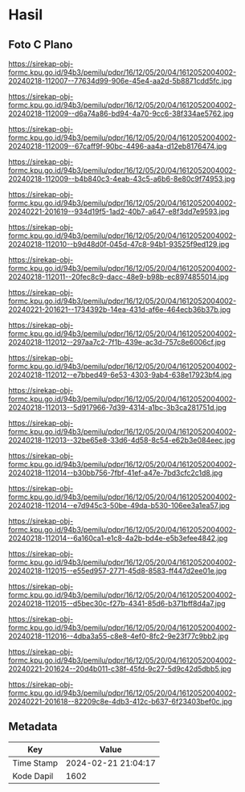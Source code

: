 # Hasil

## Foto C Plano

https://sirekap-obj-formc.kpu.go.id/94b3/pemilu/pdpr/16/12/05/20/04/1612052004002-20240218-112007--77634d99-906e-45e4-aa2d-5b8871cdd5fc.jpg

https://sirekap-obj-formc.kpu.go.id/94b3/pemilu/pdpr/16/12/05/20/04/1612052004002-20240218-112009--d6a74a86-bd94-4a70-9cc6-38f334ae5762.jpg

https://sirekap-obj-formc.kpu.go.id/94b3/pemilu/pdpr/16/12/05/20/04/1612052004002-20240218-112009--67caff9f-90bc-4496-aa4a-d12eb8176474.jpg

https://sirekap-obj-formc.kpu.go.id/94b3/pemilu/pdpr/16/12/05/20/04/1612052004002-20240218-112009--b4b840c3-4eab-43c5-a6b6-8e80c9f74953.jpg

https://sirekap-obj-formc.kpu.go.id/94b3/pemilu/pdpr/16/12/05/20/04/1612052004002-20240221-201619--934d19f5-1ad2-40b7-a647-e8f3dd7e9593.jpg

https://sirekap-obj-formc.kpu.go.id/94b3/pemilu/pdpr/16/12/05/20/04/1612052004002-20240218-112010--b9d48d0f-045d-47c8-94b1-93525f9ed129.jpg

https://sirekap-obj-formc.kpu.go.id/94b3/pemilu/pdpr/16/12/05/20/04/1612052004002-20240218-112011--20fec8c9-dacc-48e9-b98b-ec8974855014.jpg

https://sirekap-obj-formc.kpu.go.id/94b3/pemilu/pdpr/16/12/05/20/04/1612052004002-20240221-201621--1734392b-14ea-431d-af6e-464ecb36b37b.jpg

https://sirekap-obj-formc.kpu.go.id/94b3/pemilu/pdpr/16/12/05/20/04/1612052004002-20240218-112012--297aa7c2-7f1b-439e-ac3d-757c8e6006cf.jpg

https://sirekap-obj-formc.kpu.go.id/94b3/pemilu/pdpr/16/12/05/20/04/1612052004002-20240218-112012--e7bbed49-6e53-4303-9ab4-638e17923bf4.jpg

https://sirekap-obj-formc.kpu.go.id/94b3/pemilu/pdpr/16/12/05/20/04/1612052004002-20240218-112013--5d917966-7d39-4314-a1bc-3b3ca281751d.jpg

https://sirekap-obj-formc.kpu.go.id/94b3/pemilu/pdpr/16/12/05/20/04/1612052004002-20240218-112013--32be65e8-33d6-4d58-8c54-e62b3e084eec.jpg

https://sirekap-obj-formc.kpu.go.id/94b3/pemilu/pdpr/16/12/05/20/04/1612052004002-20240218-112014--b30bb756-7fbf-41ef-a47e-7bd3cfc2c1d8.jpg

https://sirekap-obj-formc.kpu.go.id/94b3/pemilu/pdpr/16/12/05/20/04/1612052004002-20240218-112014--e7d945c3-50be-49da-b530-106ee3a1ea57.jpg

https://sirekap-obj-formc.kpu.go.id/94b3/pemilu/pdpr/16/12/05/20/04/1612052004002-20240218-112014--6a160ca1-e1c8-4a2b-bd4e-e5b3efee4842.jpg

https://sirekap-obj-formc.kpu.go.id/94b3/pemilu/pdpr/16/12/05/20/04/1612052004002-20240218-112015--e55ed957-2771-45d8-8583-ff447d2ee01e.jpg

https://sirekap-obj-formc.kpu.go.id/94b3/pemilu/pdpr/16/12/05/20/04/1612052004002-20240218-112015--d5bec30c-f27b-4341-85d6-b371bff8d4a7.jpg

https://sirekap-obj-formc.kpu.go.id/94b3/pemilu/pdpr/16/12/05/20/04/1612052004002-20240218-112016--4dba3a55-c8e8-4ef0-8fc2-9e23f77c9bb2.jpg

https://sirekap-obj-formc.kpu.go.id/94b3/pemilu/pdpr/16/12/05/20/04/1612052004002-20240221-201624--20d4b011-c38f-45fd-9c27-5d9c42d5dbb5.jpg

https://sirekap-obj-formc.kpu.go.id/94b3/pemilu/pdpr/16/12/05/20/04/1612052004002-20240221-201618--82209c8e-4db3-412c-b637-6f23403bef0c.jpg


## Metadata

| Key        | Value               |
| ---------- | ------------------- |
| Time Stamp | 2024-02-21 21:04:17 |
| Kode Dapil | 1602                |



